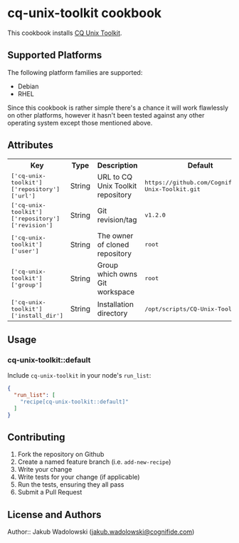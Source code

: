 # cq-unix-toolkit cookbook

This cookbook installs [CQ Unix Toolkit](https://github.com/Cognifide/CQ-Unix-Toolkit).

## Supported Platforms

The following platform families are supported:

* Debian
* RHEL

Since this cookbook is rather simple there's a chance it will work flawlessly on other platforms, however it hasn't been tested against any other operating system except those mentioned above.

## Attributes

<table>
  <tr>
    <th>Key</th>
    <th>Type</th>
    <th>Description</th>
    <th>Default</th>
  </tr>
  <tr>
    <td><tt>['cq-unix-toolkit']['repository']['url']</tt></td>
    <td>String</td>
    <td>URL to CQ Unix Toolkit repository</td>
    <td><tt>https://github.com/Cognifide/CQ-Unix-Toolkit.git</tt></td>
  </tr>
  <tr>
    <td><tt>['cq-unix-toolkit']['repository']['revision']</tt></td>
    <td>String</td>
    <td>Git revision/tag</td>
    <td><tt>v1.2.0</tt></td>
  </tr>
  <tr>
    <td><tt>['cq-unix-toolkit']['user']</tt></td>
    <td>String</td>
    <td>The owner of cloned repository</td>
    <td><tt>root</tt></td>
  </tr>
  <tr>
    <td><tt>['cq-unix-toolkit']['group']</tt></td>
    <td>String</td>
    <td>Group which owns Git workspace</td>
    <td><tt>root</tt></td>
  </tr>
  <tr>
    <td><tt>['cq-unix-toolkit']['install_dir']</tt></td>
    <td>String</td>
    <td>Installation directory</td>
    <td><tt>/opt/scripts/CQ-Unix-Toolkit</tt></td>
  </tr>
</table>

## Usage

### cq-unix-toolkit::default

Include `cq-unix-toolkit` in your node's `run_list`:

```json
{
  "run_list": [
    "recipe[cq-unix-toolkit::default]"
  ]
}
```

## Contributing

1. Fork the repository on Github
2. Create a named feature branch (i.e. `add-new-recipe`)
3. Write your change
4. Write tests for your change (if applicable)
5. Run the tests, ensuring they all pass
6. Submit a Pull Request

## License and Authors

Author:: Jakub Wadolowski (<jakub.wadolowski@cognifide.com>)
